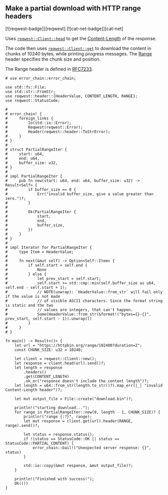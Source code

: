 ## Make a partial download with HTTP range headers

[![reqwest-badge]][reqwest] [![cat-net-badge]][cat-net]

Uses [`reqwest::Client::head`] to get the [Content-Length] of the response.

The code then uses [`reqwest::Client::get`] to download the content in
chunks of 10240 bytes, while printing progress messages. The [Range] header specifies the chunk size and position.

The Range header is defined in [RFC7233][HTTP Range RFC7233].

```rust,edition2018,no_run
# use error_chain::error_chain;

use std::fs::File;
use std::str::FromStr;
use reqwest::header::{HeaderValue, CONTENT_LENGTH, RANGE};
use reqwest::StatusCode;

#
# error_chain! {
#     foreign_links {
#         Io(std::io::Error);
#         Reqwest(reqwest::Error);
#         Header(reqwest::header::ToStrError);
#     }
# }
#
# struct PartialRangeIter {
#     start: u64,
#     end: u64,
#     buffer_size: u32,
# }
#
# impl PartialRangeIter {
#     pub fn new(start: u64, end: u64, buffer_size: u32) -> Result<Self> {
#         if buffer_size == 0 {
#             Err("invalid buffer_size, give a value greater than zero.")?;
#         }
#
#         Ok(PartialRangeIter {
#             start,
#             end,
#             buffer_size,
#         })
#     }
# }
#
# impl Iterator for PartialRangeIter {
#     type Item = HeaderValue;
#
#     fn next(&mut self) -> Option<Self::Item> {
#         if self.start > self.end {
#             None
#         } else {
#             let prev_start = self.start;
#             self.start += std::cmp::min(self.buffer_size as u64, self.end - self.start + 1);
#             // NOTE(unwrap): `HeaderValue::from_str` will fail only if the value is not made
#             // of visible ASCII characters. Since the format string is static and the two
#             // values are integers, that can't happen.
#             Some(HeaderValue::from_str(&format!("bytes={}-{}", prev_start, self.start - 1)).unwrap())
#         }
#     }
# }

fn main() -> Result<()> {
    let url = "https://httpbin.org/range/102400?duration=2";
    const CHUNK_SIZE: u32 = 10240;

    let client = reqwest::Client::new();
    let response = client.head(url).send()?;
    let length = response
        .headers()
        .get(CONTENT_LENGTH)
        .ok_or("response doesn't include the content length")?;
    let length = u64::from_str(length.to_str()?).map_err(|_| "invalid Content-Length header")?;

    let mut output_file = File::create("download.bin")?;

    println!("starting download...");
    for range in PartialRangeIter::new(0, length - 1, CHUNK_SIZE)? {
        println!("range {:?}", range);
        let mut response = client.get(url).header(RANGE, range).send()?;

        let status = response.status();
        if !(status == StatusCode::OK || status == StatusCode::PARTIAL_CONTENT) {
            error_chain::bail!("Unexpected server response: {}", status)
        }

        std::io::copy(&mut response, &mut output_file)?;
    }

    println!("Finished with success!");
    Ok(())
}
```

[`reqwest::Client::get`]: https://docs.rs/reqwest/*/reqwest/struct.Client.html#method.get
[`reqwest::Client::head`]: https://docs.rs/reqwest/*/reqwest/struct.Client.html#method.head
[Content-Length]: https://developer.mozilla.org/en-US/docs/Web/HTTP/Headers/Content-Length
[Range]: https://developer.mozilla.org/en-US/docs/Web/HTTP/Headers/Range

[HTTP Range RFC7233]: https://tools.ietf.org/html/rfc7233#section-3.1

